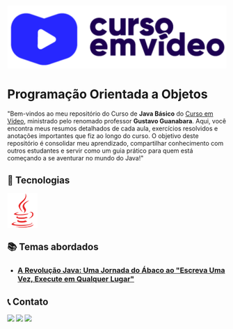<img src="./img/CURSO-EM-VIDEO.png">

# Programação Orientada a Objetos

"Bem-vindos ao meu repositório do Curso de **Java Básico** do [Curso em Vídeo](https://www.youtube.com/playlist?list=PLHz_AreHm4dkqe2aR0tQK74m8SFe-aGsY), ministrado pelo renomado professor **Gustavo Guanabara**. Aqui, você encontra meus resumos detalhados de cada aula, exercícios resolvidos e anotações importantes que fiz ao longo do curso. O objetivo deste repositório é consolidar meu aprendizado, compartilhar conhecimento com outros estudantes e servir como um guia prático para quem está começando a se aventurar no mundo do Java!"

## 🚀 Tecnologias

<img align="center" alt="Misael-Js" height="80" width="70" src="https://raw.githubusercontent.com/devicons/devicon/master/icons/java/java-plain.svg">

## 📚 Temas abordados

- ### [A Revolução Java: Uma Jornada do Ábaco ao "Escreva Uma Vez, Execute em Qualquer Lugar"](./Material-Estudo/Introducao/historia-java.md)

<h2> 📞 Contato</h2>
<div> 
  <a href="https://instagram.com/misaelvborges" target="_blank"><img src="https://img.shields.io/badge/-Instagram-%23E4405F?style=for-the-badge&logo=instagram&logoColor=white" target="_blank"></a>
  <a href = "mailto:misaelborges1981@gmail.com"><img src="https://img.shields.io/badge/-Gmail-%23333?style=for-the-badge&logo=gmail&logoColor=white" target="_blank"></a>
  <a href="https://www.linkedin.com/in/misael-borges-5a5214181" target="_blank"><img src="https://img.shields.io/badge/-LinkedIn-%230077B5?style=for-the-badge&logo=linkedin&logoColor=white" target="_blank"></a> 
  <a href= https://img.shields.io/badge/WhatsApp-25D366?style=for-the-badge&logo=whatsapp&logoColor=white></a>
</div>
